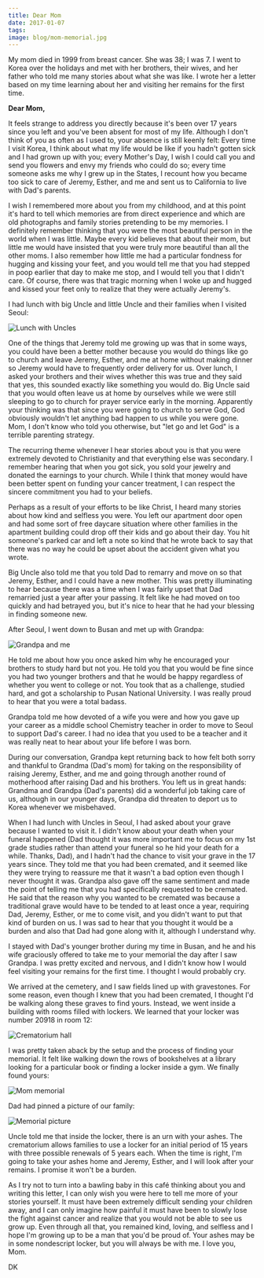 ```yaml
---
title: Dear Mom
date: 2017-01-07
tags:
image: blog/mom-memorial.jpg
---
```


My mom died in 1999 from breast cancer. She was 38; I was 7. I went to Korea over the holidays and met with her brothers, their wives, and her father who told me many stories about what she was like. I wrote her a letter based on my time learning about her and visiting her remains for the first time.

**Dear Mom,**

It feels strange to address you directly because it's been over 17 years since you left and you've been absent for most of my life. Although I don't think of you as often as I used to, your absence is still keenly felt: Every time I visit Korea, I think about what my life would be like if you hadn't gotten sick and I had grown up with you; every Mother's Day, I wish I could call you and send you flowers and envy my friends who could do so; every time someone asks me why I grew up in the States, I recount how you became too sick to care of Jeremy, Esther, and me and sent us to California to live with Dad's parents.

I wish I remembered more about you from my childhood, and at this point it's hard to tell which memories are from direct experience and which are old photographs and family stories pretending to be my memories. I definitely remember thinking that you were the most beautiful person in the world when I was little. Maybe every kid believes that about their mom, but little me would have insisted that you were truly more beautiful than all the other moms. I also remember how little me had a particular fondness for hugging and kissing your feet, and you would tell me that you had stepped in poop earlier that day to make me stop, and I would tell you that I didn't care. Of course, there was that tragic morning when I woke up and hugged and kissed your feet only to realize that they were actually Jeremy's.

I had lunch with big Uncle and little Uncle and their families when I visited Seoul:

![Lunch with Uncles](blog/uncle-lunch.jpg)

One of the things that Jeremy told me growing up was that in some ways, you could have been a better mother because you would do things like go to church and leave Jeremy, Esther, and me at home without making dinner so Jeremy would have to frequently order delivery for us. Over lunch, I asked your brothers and their wives whether this was true and they said that yes, this sounded exactly like something you would do. Big Uncle said that you would often leave us at home by ourselves while we were still sleeping to go to church for prayer service early in the morning. Apparently your thinking was that since you were going to church to serve God, God obviously wouldn't let anything bad happen to us while you were gone. Mom, I don't know who told you otherwise, but "let go and let God" is a terrible parenting strategy.

The recurring theme whenever I hear stories about you is that you were extremely devoted to Christianity and that everything else was secondary. I remember hearing that when you got sick, you sold your jewelry and donated the earnings to your church. While I think that money would have been better spent on funding your cancer treatment, I can respect the sincere commitment you had to your beliefs.

Perhaps as a result of your efforts to be like Christ, I heard many stories about how kind and selfless you were. You left our apartment door open and had some sort of free daycare situation where other families in the apartment building could drop off their kids and go about their day. You hit someone's parked car and left a note so kind that he wrote back to say that there was no way he could be upset about the accident given what you wrote.

Big Uncle also told me that you told Dad to remarry and move on so that Jeremy, Esther, and I could have a new mother. This was pretty illuminating to hear because there was a time when I was fairly upset that Dad remarried just a year after your passing. It felt like he had moved on too quickly and had betrayed you, but it's nice to hear that he had your blessing in finding someone new.

After Seoul, I went down to Busan and met up with Grandpa:

![Grandpa and me](blog/mom-grandpa.jpg)

He told me about how you once asked him why he encouraged your brothers to study hard but not you. He told you that you would be fine since you had two younger brothers and that he would be happy regardless of whether you went to college or not. You took that as a challenge, studied hard, and got a scholarship to Pusan National University. I was really proud to hear that you were a total badass.

Grandpa told me how devoted of a wife you were and how you gave up your career as a middle school Chemistry teacher in order to move to Seoul to support Dad's career. I had no idea that you used to be a teacher and it was really neat to hear about your life before I was born.

During our conversation, Grandpa kept returning back to how felt both sorry and thankful to Grandma (Dad's mom) for taking on the responsibility of raising Jeremy, Esther, and me and going through another round of motherhood after raising Dad and his brothers. You left us in great hands: Grandma and Grandpa (Dad's parents) did a wonderful job taking care of us, although in our younger days, Grandpa did threaten to deport us to Korea whenever we misbehaved.

When I had lunch with Uncles in Seoul, I had asked about your grave because I wanted to visit it. I didn't know about your death when your funeral happened (Dad thought it was more important me to focus on my 1st grade studies rather than attend your funeral so he hid your death for a while. Thanks, Dad), and I hadn't had the chance to visit your grave in the 17 years since. They told me that you had been cremated, and it seemed like they were trying to reassure me that it wasn't a bad option even though I never thought it was. Grandpa also gave off the same sentiment and made the point of telling me that you had specifically requested to be cremated. He said that the reason why you wanted to be cremated was because a traditional grave would have to be tended to at least once a year, requiring Dad, Jeremy, Esther, or me to come visit, and you didn't want to put that kind of burden on us. I was sad to hear that you thought it would be a burden and also that Dad had gone along with it, although I understand why.

I stayed with Dad's younger brother during my time in Busan, and he and his wife graciously offered to take me to your memorial the day after I saw Grandpa. I was pretty excited and nervous, and I didn't know how I would feel visiting your remains for the first time. I thought I would probably cry.

We arrived at the cemetery, and I saw fields lined up with gravestones. For some reason, even though I knew that you had been cremated, I thought I'd be walking along these graves to find yours. Instead, we went inside a building with rooms filled with lockers. We learned that your locker was number 20918 in room 12:

![Crematorium hall](blog/memorial-hall.jpg)

I was pretty taken aback by the setup and the process of finding your memorial. It felt like walking down the rows of bookshelves at a library looking for a particular book or finding a locker inside a gym. We finally found yours:

![Mom memorial](blog/mom-memorial.jpg)

Dad had pinned a picture of our family:

![Memorial picture](blog/memorial-picture.jpg)

Uncle told me that inside the locker, there is an urn with your ashes. The crematorium allows families to use a locker for an initial period of 15 years with three possible renewals of 5 years each. When the time is right, I'm going to take your ashes home and Jeremy, Esther, and I will look after your remains. I promise it won't be a burden.

As I try not to turn into a bawling baby in this café thinking about you and writing this letter, I can only wish you were here to tell me more of your stories yourself. It must have been extremely difficult sending your children away, and I can only imagine how painful it must have been to slowly lose the fight against cancer and realize that you would not be able to see us grow up. Even through all that, you remained kind, loving, and selfless and I hope I'm growing up to be a man that you'd be proud of. Your ashes may be in some nondescript locker, but you will always be with me. I love you, Mom.

DK
